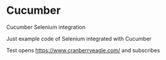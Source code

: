 # Cucumber
Cucumber Selenium integration

Just example code of Selenium integrated with Cucumber

Test opens https://www.cranberryeagle.com/ and subscribes 
